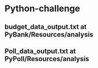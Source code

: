 # Python-challenge
## budget_data_output.txt at PyBank/Resources/analysis
## Poll_data_output.txt at PyPoll/Resources/analysis
